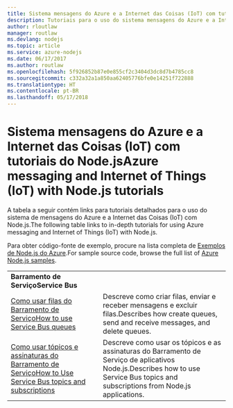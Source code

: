 ```yaml
---
title: Sistema mensagens do Azure e a Internet das Coisas (IoT) com tutoriais do Node.js
description: Tutoriais para o uso do sistema mensagens do Azure e a Internet das Coisas (IoT) com Node.js.
author: rloutlaw
manager: routlaw
ms.devlang: nodejs
ms.topic: article
ms.service: azure-nodejs
ms.date: 06/17/2017
ms.author: routlaw
ms.openlocfilehash: 5f926852b87e0e855cf2c3404d3dc8d7b4785cc8
ms.sourcegitcommit: c332a32a1a850aa62405776bfe0e14251f722888
ms.translationtype: HT
ms.contentlocale: pt-BR
ms.lasthandoff: 05/17/2018
---
```

# <a name="azure-messaging-and-internet-of-things-iot-with-nodejs-tutorials"></a><span data-ttu-id="adcfb-103">Sistema mensagens do Azure e a Internet das Coisas (IoT) com tutoriais do Node.js</span><span class="sxs-lookup"><span data-stu-id="adcfb-103">Azure messaging and Internet of Things (IoT) with Node.js tutorials</span></span>

<span data-ttu-id="adcfb-104">A tabela a seguir contém links para tutoriais detalhados para o uso do sistema de mensagens do Azure e a Internet das Coisas (IoT) com Node.js.</span><span class="sxs-lookup"><span data-stu-id="adcfb-104">The following table links to in-depth tutorials for using Azure messaging and Internet of Things (IoT) with Node.js.</span></span>

<span data-ttu-id="adcfb-105">Para obter código-fonte de exemplo, procure na lista completa de [Exemplos de Node.js do Azure](https://azure.microsoft.com/resources/samples/?term=nodejs).</span><span class="sxs-lookup"><span data-stu-id="adcfb-105">For sample source code, browse the full list of [Azure Node.js samples](https://azure.microsoft.com/resources/samples/?term=nodejs).</span></span>

| | |
|---|---|
| <span data-ttu-id="adcfb-106">**Barramento de Serviço**</span><span class="sxs-lookup"><span data-stu-id="adcfb-106">**Service Bus**</span></span> ||
| [<span data-ttu-id="adcfb-107">Como usar filas do Barramento de Serviço</span><span class="sxs-lookup"><span data-stu-id="adcfb-107">How to use Service Bus queues</span></span>](http://docs.microsoft.com/azure/service-bus-messaging/service-bus-nodejs-how-to-use-queues?toc=/azure/node/toc.json&bc=/azure/node/toc.json) | <span data-ttu-id="adcfb-108">Descreve como criar filas, enviar e receber mensagens e excluir filas.</span><span class="sxs-lookup"><span data-stu-id="adcfb-108">Describes how create queues, send and receive messages, and delete queues.</span></span> |
| [<span data-ttu-id="adcfb-109">Como usar tópicos e assinaturas do Barramento de Serviço</span><span class="sxs-lookup"><span data-stu-id="adcfb-109">How to Use Service Bus topics and subscriptions</span></span>](http://docs.microsoft.com/azure/service-bus-messaging/service-bus-nodejs-how-to-use-topics-subscriptions?toc=/azure/node/toc.json&bc=/azure/node/toc.json) | <span data-ttu-id="adcfb-110">Descreve como usar os tópicos e as assinaturas do Barramento de Serviço de aplicativos Node.js.</span><span class="sxs-lookup"><span data-stu-id="adcfb-110">Describes how to use Service Bus topics and subscriptions from Node.js applications.</span></span> |
